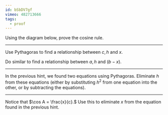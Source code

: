 ```yaml
---
id: bSbDV7gf
vimeo: 482713666
tags:
  - proof
---
```


Using the diagram below, prove the cosine rule.

<geogebra id="ja3gqbpg"></geogebra>

---

Use Pythagoras to find a relationship between $c, \, h$ and $x.$

Do similar to find a relationship between $a, \, h$ and $(b-x).$

---

In the previous hint, we found two equations using Pythagoras. Eliminate $h$ from these equations (either by substituting $h^2$ from one equation into the other, or by subtracting the equations).

---

Notice that $\cos A = \frac{x}{c}.$ Use this to eliminate $x$ from the equation found in the previous hint.

